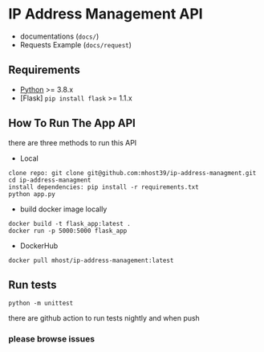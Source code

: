 # IP Address Management API
 - documentations (`docs/`)
 - Requests Example (`docs/request`) 

## Requirements

-	[Python](https://www.python.org/downloads/) >= 3.8.x
-	[Flask] ``` pip install flask ``` >= 1.1.x

## How To Run The App API
there are three methods to run this API
- Local
```
clone repo: git clone git@github.com:mhost39/ip-address-managment.git
cd ip-address-managment
install dependencies: pip install -r requirements.txt
python app.py
```
- build docker image locally
```
docker build -t flask_app:latest .
docker run -p 5000:5000 flask_app
```
- DockerHub
```
docker pull mhost/ip-address-management:latest
```

## Run tests
``` python -m unittest ```

there are github action to run tests nightly and when push


### please browse issues